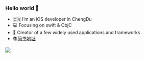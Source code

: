 ### Hello world 👋

- 🇨🇳 I’m an iOS developer in ChengDu 
- 💻 Focusing on swift & ObjC
- 🔨 Creator of a few widely used applications and frameworks
- 📚[简书地址](https://www.jianshu.com/u/38be58d9f5ac)


<img src="https://github-readme-stats.vercel.app/api/top-langs/?username=yanmingLiu&hide=ruby,CSS,javascript,C"/>
<!-- <img align="left" src="https://github-readme-stats.vercel.app/api?username=yanmingLiu&show_icons=true&icon_color=0366d6&text_color=718096&bg_color=ffffff&hide_title=true"/> -->

<!--
**yanmingLiu/yanmingLiu** is a ✨ _special_ ✨ repository because its `README.md` (this file) appears on your GitHub profile.

Here are some ideas to get you started:

- 🔭 I’m currently working on ...
- 🌱 I’m currently learning ...
- 👯 I’m looking to collaborate on ...
- 🤔 I’m looking for help with ...
- 💬 Ask me about ...
- 📫 How to reach me: ...
- 😄 Pronouns: ...
- ⚡ Fun fact: ...
-->
